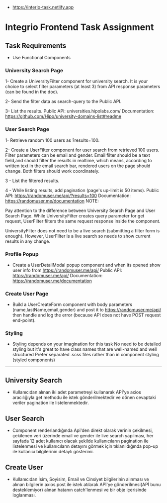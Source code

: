 * https://interio-task.netlify.app 


# Integrio Frontend Task Assignment

## Task Requirements

* Use Functional Components


### University Search Page

1- Create a UniversityFilter component for university search. It is your choice to select filter parameters (at least 3) from API response parameters (can be found in the doc).

2- Send the filter data as search-query to the Public API.

3- List the results.
Public API: universities.hipolabs.com/
Documentation: https://github.com/Hipo/university-domains-list#readme


### User Search Page

1- Retrieve random 100 users as ?results=100.

2- Create a UserFilter component for user search from retrieved 100 users. Filter parameters can be email and gender. Email filter should be a text field,and
should filter the results in realtime, which means, according to written text in the email search bar, rendered users on the page should change. Both filters should work
coordinately.

3 - List the filtered results.

4 - While listing results, add pagination (page's up-limit is 50 items).
Public API: https://randomuser.me/api/?results=100
Documentation: https://randomuser.me/documentation
NOTE:

Pay attention to the difference between University Search Page and User Search Page. While UniversityFilter creates query parameter for get request, UserFilter filters the same request response inside the component.

UniversityFilter does not need to be a live search (submitting a filter form is enough). However, UserFilter is a live search so needs to show current results in any change.


### Profile Popup

* Create a UserDetailModal popup component and when its opened show user info from https://randomuser.me/api/
Public API: https://randomuser.me/api/
Documentation: https://randomuser.me/documentation


### Create User Page

* Build a UserCreateForm component with body parameters (name,lastName,email,gender) and post it to https://randomuser.me/api/ then handle and log the error (because API does not have POST request end-point).


### Styling

* Styling depends on your imagination for this task
No need to be detailed styling but it's great to have class names that are well-named and well structured
Prefer separated .scss files rather than in component styling (styled components)

---

## University Search

* Kullanıcıdan alınan iki adet parametreyi kullanarak APİ'ye axios aracılığıyla get methodu ile istek gönderilmektedir ve dönen cevaptaki veriler pagination ile listelenmektedir.

## User Search

* Component renderlandığında Api'den direkt olarak verinin çekilmesi, çekilenen veri üzerinde email ve gender ile live search yapılması, her sayfada 12 adet kullanıcı olacak şekilde kullanıcıların pagination ile listelenmesi ve kullanıcıların detayını görmek için tıklanıldığında pop-up ile kullanıcı bilgilerinin detaylı gösterimi.

## Create User

* Kullanıcıdan İsim, Soyisim, Email ve Cinsiyet bilgilerinin alınması ve alınan bilgilerin axios.post ile istek atılarak APİ'ye gönderilmesi(APİ bunu desteklemiyor) alınan hatanın catch'lenmesi ve bir obje içerisinde loglanması.
